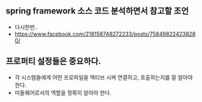 ## spring framework 소스 코드 분석하면서 참고할 조언 
- 다시한번.. 
- https://www.facebook.com/218158748272233/posts/758498224238280/

## 프로퍼티 설정들은 중요하다. 
- 각 시스템들에게 어떤 프로파일을 액티브 시켜 연결하고, 호출하는지를 잘 알아야 한다. 
- 미들웨어로서의 역할을 정확히 알아야 한다. 


